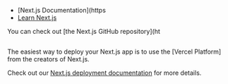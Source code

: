 


- [Next.js Documentation](https
- [Learn Next.js](https://nextjs.org/learn) 

You can check out [the Next.js GitHub repository](ht

## 

The easiest way to deploy your Next.js app is to use the [Vercel Platform] from the creators of Next.js.

Check out our [Next.js deployment documentation](https://nextjs.org/docs/deployment) for more details.
